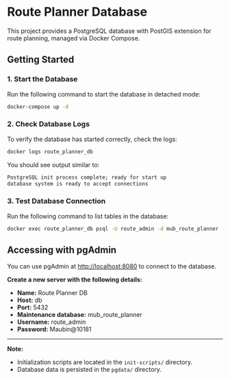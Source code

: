 # Route Planner Database

This project provides a PostgreSQL database with PostGIS extension for route planning, managed via Docker Compose.

## Getting Started

### 1. Start the Database

Run the following command to start the database in detached mode:

```bash
docker-compose up -d
```

### 2. Check Database Logs

To verify the database has started correctly, check the logs:

```bash
docker logs route_planner_db
```

You should see output similar to:

```txt
PostgreSQL init process complete; ready for start up
database system is ready to accept connections
```

### 3. Test Database Connection

Run the following command to list tables in the database:

```bash
docker exec route_planner_db psql -U route_admin -d mub_route_planner -c "\dt"
```

## Accessing with pgAdmin

You can use pgAdmin at [http://localhost:8080](http://localhost:8080) to connect to the database.

**Create a new server with the following details:**

- **Name:** Route Planner DB
- **Host:** db
- **Port:** 5432
- **Maintenance database:** mub_route_planner
- **Username:** route_admin
- **Password:** Maubin@10181

---

**Note:**

- Initialization scripts are located in the `init-scripts/` directory.
- Database data is persisted in the `pgdata/` directory.
